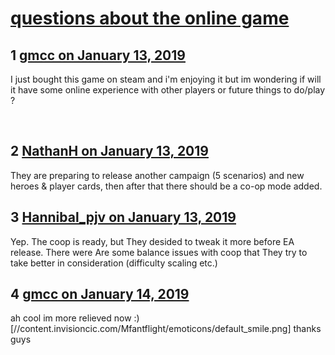 # [questions about the online game](https://community.fantasyflightgames.com/topic/289122-questions-about-the-online-game/)

## 1 [gmcc on January 13, 2019](https://community.fantasyflightgames.com/topic/289122-questions-about-the-online-game/?do=findComment&comment=3589893)

I just bought this game on steam and i'm enjoying it but im wondering if will it have some online experience with other players or future things to do/play ?

 

## 2 [NathanH on January 13, 2019](https://community.fantasyflightgames.com/topic/289122-questions-about-the-online-game/?do=findComment&comment=3589901)

They are preparing to release another campaign (5 scenarios) and new heroes & player cards, then after that there should be a co-op mode added.

## 3 [Hannibal_pjv on January 13, 2019](https://community.fantasyflightgames.com/topic/289122-questions-about-the-online-game/?do=findComment&comment=3590184)

Yep. The coop is ready, but They desided to tweak it more before EA release. There were Are some balance issues with coop that They try to take better in consideration (difficulty scaling etc.)

## 4 [gmcc on January 14, 2019](https://community.fantasyflightgames.com/topic/289122-questions-about-the-online-game/?do=findComment&comment=3590537)

ah cool im more relieved now :) [//content.invisioncic.com/Mfantflight/emoticons/default_smile.png] thanks guys

